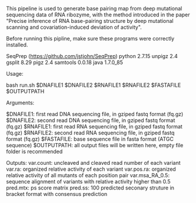 This pipeline is used to generate base pairing map from deep mutational sequencing data of RNA ribozyme, with the method introduced in the paper "Precise inference of RNA base-pairing structure by deep mutational scanning and covariation-induced deviation of activity". 

Before running this pipline, make sure these programs were correctly installed.

  SeqPrep (https://github.com/jstjohn/SeqPrep)
  python 2.7.15
  unpigz 2.4
  gsplit 8.29
  pigz 2.4
  samtools 0.0.18
  java 1.7.0_85

Usage:

  bash run.sh $DNAFILE1 $DNAFILE2 $RNAFILE1 $RNAFILE2 $FASTAFILE $OUTPUTPATH

Arguments:
  
  $DNAFILE1: first read DNA sequencing file, in gziped fastq format (fq.gz)
  $DNAFILE2: second read DNA sequencing file, in gziped fastq format (fq.gz)
  $RNAFILE1: first read RNA sequencing file, in gziped fastq format (fq.gz)
  $RNAFILE2: second read RNA sequencing file, in gziped fastq format (fq.gz)
  $FASTAFILE: base sequence file in fasta format (ATGC sequence)
  $OUTPUTPATH: all output files will be written here, empty file folder is recommended

Outputs:
  var.count: uncleaved and cleaved read number of each variant
  var.ra: organized relative activity of each variant
  var.pos.ra: organized relative activity of all mutants of each position pair
  var.msa_RA_0.5: sequence alignment of variants with relative activity higher than 0.5
  pred.mtx: ps score matrix
  pred.ss: 100 predicted seconary struture in bracket format with consensus prediction
